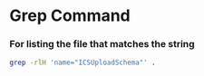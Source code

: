 # Grep Command
### For listing the file that matches the string

```sh
grep -rlH 'name="ICSUploadSchema"' .
```
